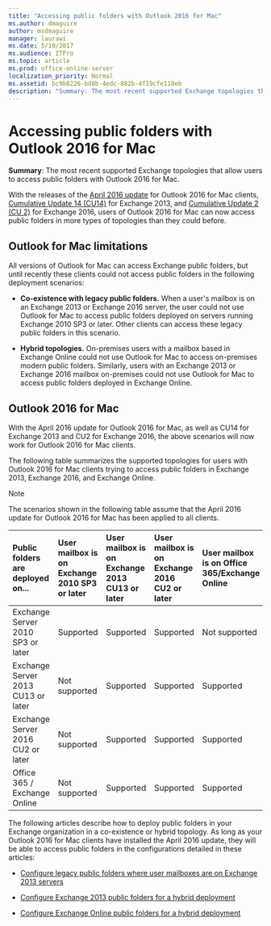 ```yaml
---
title: "Accessing public folders with Outlook 2016 for Mac"
ms.author: dmaguire
author: msdmaguire
manager: laurawi
ms.date: 5/19/2017
ms.audience: ITPro
ms.topic: article
ms.prod: office-online-server
localization_priority: Normal
ms.assetid: bc9b8226-bd8b-4edc-882b-4f19cfe118eb
description: "Summary: The most recent supported Exchange topologies that allow users to access public folders with Outlook 2016 for Mac."
---
```


# Accessing public folders with Outlook 2016 for Mac

 **Summary**: The most recent supported Exchange topologies that allow users to access public folders with Outlook 2016 for Mac.
  
With the releases of the [April 2016 update](https://go.microsoft.com/fwlink/?linkid=829202) for Outlook 2016 for Mac clients, [Cumulative Update 14 (CU14)](https://go.microsoft.com/fwlink/p/?linkid=849432) for Exchange 2013, and [Cumulative Update 2 (CU 2)](https://go.microsoft.com/fwlink/p/?linkid=849793) for Exchange 2016, users of Outlook 2016 for Mac can now access public folders in more types of topologies than they could before. 
  
## Outlook for Mac limitations

All versions of Outlook for Mac can access Exchange public folders, but until recently these clients could not access public folders in the following deployment scenarios:
  
- **Co-existence with legacy public folders.** When a user's mailbox is on an Exchange 2013 or Exchange 2016 server, the user could not use Outlook for Mac to access public folders deployed on servers running Exchange 2010 SP3 or later. Other clients can access these legacy public folders in this scenario. 
    
- **Hybrid topologies.** On-premises users with a mailbox based in Exchange Online could not use Outlook for Mac to access on-premises modern public folders. Similarly, users with an Exchange 2013 or Exchange 2016 mailbox on-premises could not use Outlook for Mac to access public folders deployed in Exchange Online. 
    
## Outlook 2016 for Mac

With the April 2016 update for Outlook 2016 for Mac, as well as CU14 for Exchange 2013 and CU2 for Exchange 2016, the above scenarios will now work for Outlook 2016 for Mac clients.
  
The following table summarizes the supported topologies for users with Outlook 2016 for Mac clients trying to access public folders in Exchange 2013, Exchange 2016, and Exchange Online.
  
> [!NOTE]
> The scenarios shown in the following table assume that the April 2016 update for Outlook 2016 for Mac has been applied to all clients. 
  
|**Public folders are deployed on...**|**User mailbox is on Exchange 2010 SP3 or later**|**User mailbox is on Exchange 2013 CU13 or later**|**User mailbox is on Exchange 2016 CU2 or later**|**User mailbox is on Office 365/Exchange Online**|
|:-----|:-----|:-----|:-----|:-----|
|Exchange Server 2010 SP3 or later  <br/> |Supported  <br/> |Supported  <br/> |Supported  <br/> |Not supported  <br/> |
|Exchange Server 2013 CU13 or later  <br/> |Not supported  <br/> |Supported  <br/> |Supported  <br/> |Supported  <br/> |
|Exchange Server 2016 CU2 or later  <br/> |Not supported  <br/> |Supported  <br/> |Supported  <br/> |Supported  <br/> |
|Office 365 / Exchange Online  <br/> |Not supported  <br/> |Supported  <br/> |Supported  <br/> |Supported  <br/> |
   
The following articles describe how to deploy public folders in your Exchange organization in a co-existence or hybrid topology. As long as your Outlook 2016 for Mac clients have installed the April 2016 update, they will be able to access public folders in the configurations detailed in these articles:
  
- [Configure legacy public folders where user mailboxes are on Exchange 2013 servers](http://technet.microsoft.com/library/1d5ca19e-696e-4054-a634-15dd34d952b7.aspx)
    
- [Configure Exchange 2013 public folders for a hybrid deployment](set-up-modern-hybrid-public-folders.md)
    
- [Configure Exchange Online public folders for a hybrid deployment](set-up-exo-hybrid-public-folders.md)
    

